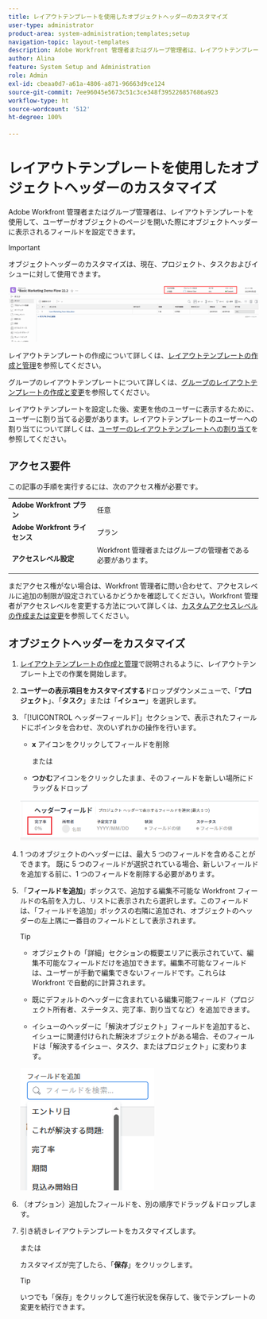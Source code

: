 ```yaml
---
title: レイアウトテンプレートを使用したオブジェクトヘッダーのカスタマイズ
user-type: administrator
product-area: system-administration;templates;setup
navigation-topic: layout-templates
description: Adobe Workfront 管理者またはグループ管理者は、レイアウトテンプレートを使用して、ユーザーがオブジェクトページを開いた際にオブジェクトヘッダーに表示されるフィールドを設定できます。
author: Alina
feature: System Setup and Administration
role: Admin
exl-id: cbeaa0d7-a61a-4806-a871-96663d9ce124
source-git-commit: 7ee96045e5673c51c3ce348f395226857686a923
workflow-type: ht
source-wordcount: '512'
ht-degree: 100%

---
```


# レイアウトテンプレートを使用したオブジェクトヘッダーのカスタマイズ

Adobe Workfront 管理者またはグループ管理者は、レイアウトテンプレートを使用して、ユーザーがオブジェクトのページを開いた際にオブジェクトヘッダーに表示されるフィールドを設定できます。

>[!IMPORTANT]
>
>オブジェクトヘッダーのカスタマイズは、現在、プロジェクト、タスクおよびイシューに対して使用できます。

![](assets/object-header-fields.png)

レイアウトテンプレートの作成について詳しくは、[レイアウトテンプレートの作成と管理](../use-layout-templates/create-and-manage-layout-templates.md)を参照してください。

グループのレイアウトテンプレートについて詳しくは、[グループのレイアウトテンプレートの作成と変更](../../../administration-and-setup/manage-groups/work-with-group-objects/create-and-modify-a-groups-layout-templates.md)を参照してください。

レイアウトテンプレートを設定した後、変更を他のユーザーに表示するために、ユーザーに割り当てる必要があります。レイアウトテンプレートのユーザーへの割り当てについて詳しくは、[ユーザーのレイアウトテンプレートへの割り当て](../use-layout-templates/assign-users-to-layout-template.md)を参照してください。

## アクセス要件

この記事の手順を実行するには、次のアクセス権が必要です。


<table>
  <tr>
   <td><strong>Adobe Workfront プラン</strong>
   </td>
   <td>任意
   </td>
  </tr>
  <tr>
   <td><strong>Adobe Workfront ライセンス</strong>
   </td>
   <td>プラン
   </td>
  </tr>
  <tr>
   <td><strong>アクセスレベル設定</strong>
   </td>
   <td>Workfront 管理者またはグループの管理者である必要があります。
<p>
   </td>
  </tr>
</table>

まだアクセス権がない場合は、Workfront 管理者に問い合わせて、アクセスレベルに追加の制限が設定されているかどうかを確認してください。Workfront 管理者がアクセスレベルを変更する方法について詳しくは、[カスタムアクセスレベルの作成または変更](../../add-users/configure-and-grant-access/create-modify-access-levels.md)を参照してください。

## オブジェクトヘッダーをカスタマイズ

1. [レイアウトテンプレートの作成と管理](../../customize-workfront/use-layout-templates/create-and-manage-layout-templates.md)で説明されるように、レイアウトテンプレート上での作業を開始します。
1. **ユーザーの表示項目をカスタマイズする**&#x200B;ドロップダウンメニューで、「**プロジェクト**」、「**タスク**」または「**イシュー**」を選択します。

   <!--when this will be possible for more than 3 objects, at production, make this more general: update the sentence above to say "select an object you want to customize in the Customize what users see drop-down menu). -->

1. 「[!UICONTROL ヘッダーフィールド]」セクションで、表示されたフィールドにポインタを合わせ、次のいずれかの操作を行います。
   * **x** アイコンをクリックしてフィールドを削除

     または

   * **つかむ**&#x200B;アイコンをクリックしたまま、そのフィールドを新しい場所にドラッグ＆ドロップ

   <!--(NOTE: make sure the default names of these fields have not changed; otherwise, update screen shot)-->

   ![](assets/object-header-field-x-and-grab-icons-in-lt.png)

1. 1 つのオブジェクトのヘッダーには、最大 5 つのフィールドを含めることができます。
既に 5 つのフィールドが選択されている場合、新しいフィールドを追加する前に、1 つのフィールドを削除する必要があります。
1. 「**フィールドを追加**」ボックスで、追加する編集不可能な Workfront フィールドの名前を入力し、リストに表示されたら選択します。このフィールドは、「フィールドを追加」ボックスの右隣に追加され、オブジェクトのヘッダーの左上隅に一番目のフィールドとして表示されます。

   >[!TIP]
   >
   >* オブジェクトの「詳細」セクションの概要エリアに表示されていて、編集不可能なフィールドだけを追加できます。編集不可能なフィールドは、ユーザーが手動で編集できないフィールドです。これらは Workfront で自動的に計算されます。
   >
   >* 既にデフォルトのヘッダーに含まれている編集可能フィールド（プロジェクト所有者、ステータス、完了率、割り当てなど）を追加できます。
   >
   >* イシューのヘッダーに「解決オブジェクト」フィールドを追加すると、イシューに関連付けられた解決オブジェクトがある場合、そのフィールドは「解決するイシュー、タスク、またはプロジェクト」に変わります。


   ![](assets/add-field-to-header-in-lt-list.png)


1. （オプション）追加したフィールドを、別の順序でドラッグ＆ドロップします。

1. 引き続きレイアウトテンプレートをカスタマイズします。

   または

   カスタマイズが完了したら、「**保存**」をクリックします。

   >[!TIP]
   >
   >いつでも「保存」をクリックして進行状況を保存して、後でテンプレートの変更を続行できます。
